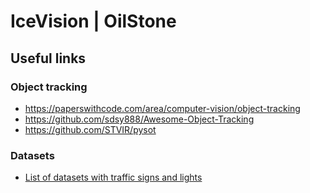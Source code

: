 # IceVision | OilStone

## Useful links

### Object tracking

* https://paperswithcode.com/area/computer-vision/object-tracking
* https://github.com/sdsy888/Awesome-Object-Tracking
* https://github.com/STVIR/pysot

### Datasets

* [List of datasets with traffic signs and lights](https://arxiv.org/abs/1905.05055)